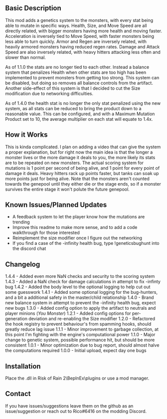 ﻿Basic Description
------------
This mod adds a genetics system to the monsters, with every stat being able to mutate in specific ways.
Health, Size, and Move Speed are all directly related, with bigger monsters having more health and moving faster.
Acceleration is inversely tied to Move Speed, with faster monsters being less able to turn quickly.
Armor and Regen are inversely related, with heavily armored monsters having reduced regen rates.
Damage and Attack Speed are also inversely related, with heavy hitters attacking less often and slower than normal.

As of 1.1.0 the stats are no longer tied to each other. Instead a balance system that penalizes Health when other stats are too high has been implemented to prevent monsters from getting too strong.
This system can be disabled, but doing so removes all balance controls from the artifact.
Another side-effect of this system is that I decided to cut the Size modification due to networking difficulties.

As of 1.4.0 the health stat is no longer the only stat penalized using the new system, as all stats can be reduced to bring the product down to a reasonable value.
This can be configured, and with a Maximum Mutation Product set to 10, the average multiplier on each stat will equate to 1.4x.

How it Works
------------
This is kinda complicated. I plan on adding a video that can give the system a proper explanation, but for right now the main idea is that the longer a monster lives or the more damage it deals to you, the more likely its stats are to be repeated on new monsters.
The actual scoring system for mutations is 1 point per second of being alive, and 1 point for every point of damage it deals. Heavy hitters rack up points faster, but tanks can soak up more points just for being alive.
Note that the monsters aren't counted towards the genepool until they either die or the stage ends, so if a monster survives the entire stage it won't polute the future genepool.

Known Issues/Planned Updates
------------
- A feedback system to let the player know how the mutations are trending
- Improve this readme to make more sense, and to add a code walkthrough for those interested
- Reimplement the size modifier once I figure out the networking
- If you find a case of the -infinity health bug, type !geneticsbughunt into the discord chat

Changelog
------------
1.4.4 - Added even more NaN checks and security to the scoring system
1.4.3 - Added a NaN check for damage calculations in attempt to fix -infinty bug
1.4.2 - Added the body level to the optional logging to help cut out some guesswork
1.4.1 - Added some optional logging for the bug-hunters, and a bit a additional safety in the master/child relationship
1.4.0 - Brand new balance system in attempt to prevent the -infinity health bug, expect new bugs
1.3.0 - Added config option to apply the artifact to neutrals and player minions (*You Monster*)
1.2.1 - Added config options for per-generation deviation and re-enabling the Size modifier
1.2.0 - Refactored the hook registry to prevent behaviour's from spamming hooks, should greatly reduce lag issue
1.1.1 - Minor improvement to garbage collection, at this point I'm fighting with the engine's computational power
1.1.0 - Major change to genetic system, possible performance hit, but should be more consistent
1.0.1 - Minor optimization due to bug report, should almost halve the computations required
1.0.0 - Initial upload, expect day one bugs

Installation
------------
Place the .dll in Risk of Rain 2\BepInEx\plugins or use a mod manager.

Contact
------------
If you have issues/suggestions leave them on the github as an issue/suggestion or reach out to Rico#6416 on the modding Discord.
